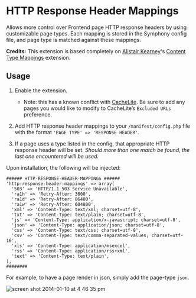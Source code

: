 # HTTP Response Header Mappings

Allows more control over Frontend page HTTP response headers by using customizable page types. Each mapping is stored in the Symphony config file, and page type is matched against these mappings.

**Credits:** This extension is based completely on [Alistair Kearney](https://github.com/pointybeard)'s [Content Type Mappings](https://github.com/pointybeard/content_type_mappings) extension.


## Usage

1. Enable the extension. 

    - Note: this has a known conflict with [CacheLite](https://github.com/symphonists/cachelite). Be sure to add any pages you would like to modify to CacheLite’s `Excluded URLs` preference.

2. Add HTTP response header mappings to your `/manifest/config.php` file with the format `'PAGE TYPE' => 'RESPONSE HEADER'`.

3. If a page uses a type listed in the config, that appropriate HTTP response header will be set. *Should more than one match be found, the last one encountered will be used.*

Upon installation, the following will be injected:

    ###### HTTP-RESPONSE-HEADER-MAPPINGS ######
    'http-response-header-mappings' => array(
      '503' => 'HTTP/1.1 503 Service Unavailable',
      'ra1h' => 'Retry-After: 3600',
      'ra1d' => 'Retry-After: 86400',
      'ra1w' => 'Retry-After: 604800',
      'xml' => 'Content-Type: text/xml; charset=utf-8',
      'txt' => 'Content-Type: text/plain; charset=utf-8',
      'js' => 'Content-Type: application/x-javascript; charset=utf-8',
      'json' => 'Content-Type: application/json; charset=utf-8',
      'css' => 'Content-Type: text/css; charset=utf-8',
      'csv' => 'Content-Type: text/comma-separated-values; charset=utf-16',
      'xls' => 'Content-Type: application/msexcel',
      'rss' => 'Content-Type: application/rss+xml',
      'text' => 'Content-Type: text/plain',
    ),
    ########

For example, to have a page render in json, simply add the page-type `json`.

![screen shot 2014-01-10 at 4 46 35 pm](https://f.cloud.github.com/assets/241963/1892779/5b745ae4-7a5a-11e3-8ca5-173e0645a7d1.png)
